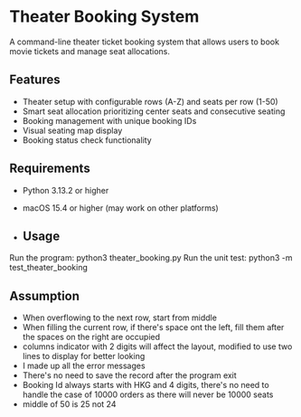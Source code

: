 # Theater Booking System

A command-line theater ticket booking system that allows users to book movie tickets and manage seat allocations.

## Features

- Theater setup with configurable rows (A-Z) and seats per row (1-50)
- Smart seat allocation prioritizing center seats and consecutive seating
- Booking management with unique booking IDs
- Visual seating map display
- Booking status check functionality

## Requirements

- Python 3.13.2 or higher
- macOS 15.4 or higher (may work on other platforms)

- ## Usage

Run the program: python3 theater_booking.py
Run the unit test: python3 -m test_theater_booking

## Assumption
- When overflowing to the next row, start from middle
- When filling the current row, if there's space ont the left, fill them after the spaces on the right are occupied
- columns indicator  with 2 digits will affect the layout, modified to use two lines to display for better looking
- I made up all the error messages
- There's no need to save the record after the program exit
- Booking Id always starts with  HKG and 4 digits, there's no need to handle the case of 10000 orders as there will never be 10000 seats
- middle of 50 is 25 not 24
